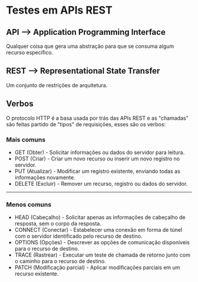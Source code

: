 # Testes em APIs REST

## **API** --> Application Programming Interface
Qualquer coisa que gera uma abstração para que se consuma algum recurso específico.

## **REST** --> Representational State Transfer
Um conjunto de restrições de arquitetura.

## **Verbos**
O protocolo HTTP é a basa usada por trás das APIs REST e as "chamadas" são feitas partido de "tipos" de requisições, esses são os verbos:

### Mais comuns

- GET (Obter) - Solicitar informações ou dados do servidor para leitura.
- POST (Criar) - Criar um novo recurso ou inserir um novo registro no servidor.
- PUT (Atualizar) - Modificar um registro existente, enviando todas as informações novamente.
- DELETE (Excluir) - Remover um recurso, registro ou dados do servidor.

---
### Menos comuns
- HEAD (Cabeçalho) - Solicitar apenas as informações de cabeçalho de resposta, sem o corpo da resposta.
- CONNECT (Conectar) - Estabelecer uma conexão em forma de túnel com o servidor identificado pelo recurso de destino.
- OPTIONS (Opções) - Descrever as opções de comunicação disponíveis para o recurso de destino.
- TRACE (Rastrear) - Executar um teste de chamada de retorno junto com o caminho para o recurso de destino.
- PATCH (Modificação parcial) - Aplicar modificações parciais em um recurso existente.
